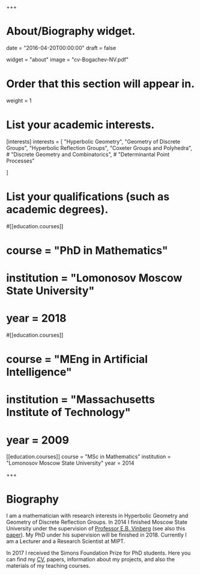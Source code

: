+++
# About/Biography widget.

date = "2016-04-20T00:00:00"
draft = false

widget = "about"
image = "cv-Bogachev-NV.pdf"


# Order that this section will appear in.
weight = 1

# List your academic interests.
[interests]
  interests = [
    "Hyperbolic Geometry",
    "Geometry of Discrete Groups",
    "Hyperbolic Reflection Groups",
    "Coxeter Groups and Polyhedra",
    # "Discrete Geometry and Combinatorics",
    # "Determinantal Point Processes"

  ]

# List your qualifications (such as academic degrees).
#[[education.courses]]
#  course = "PhD in Mathematics"
#  institution = "Lomonosov Moscow State University"
#  year = 2018

#[[education.courses]]
#  course = "MEng in Artificial Intelligence"
#  institution = "Massachusetts Institute of Technology"
#  year = 2009

[[education.courses]]
  course = "MSc in Mathematics"
  institution = "Lomonosov Moscow State University"
  year = 2014
 
+++

# Biography

I am a mathematician with research interests in Hyperbolic Geometry and Geometry of Discrete Reflection Groups. 
In 2014 I finished Moscow State University under the supervision of 
[Professor E.B. Vinberg](http://halgebra.math.msu.su/wiki/doku.php/staff:vinberg:english) (see also this [paper](http://www.ams.org/distribution/mmj/vol8-4-2008/vinberg-birthday.html)). 
My PhD under his supervision will be finished in 2018.
Currently I am a Lecturer and a Research Scientist at MIPT. 

In 2017 I received the Simons Foundation Prize for PhD students.
Here you can find my [CV](pdf/cv-Bogachev-NV.pdf), papers, information about my projects, and also the materials of my
teaching courses.


